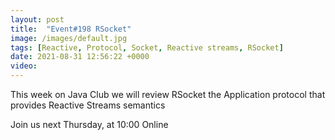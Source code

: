 ```yaml
---
layout: post
title:  "Event#198 RSocket"
image: /images/default.jpg
tags: [Reactive, Protocol, Socket, Reactive streams, RSocket]
date: 2021-08-31 12:56:22 +0000
video: 
---
```


This week on Java Club we will review RSocket the Application protocol that provides Reactive Streams semantics

Join us next Thursday, at 10:00 Online
